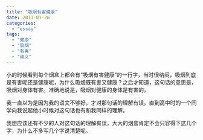 ```yaml
---
title: "吸烟有害健康"
date: 2013-01-26
categories: 
  - "essay"
tags: 
  - "健康"
  - "吸烟"
  - "有害"
  - "歧义"
---
```


小的时候看到每个烟盒上都会有“吸烟有害健康”的一行字，当时很纳闷，吸烟到底是有害呢还是健康呢，为什么吸烟既有害又健康？之后才知道，这句话的意思是，吸烟对身体有害。准确地说是，吸烟对健康的身体是有害的。

我一直以为是因为我的语文不够好，才对那句话的理解有误。直到高中时的一个同学向我说起他小时候对这句话也有和我同样的理解。

我想应该还有不少的人对这句话的理解有误，大大的烟盒肯定不会只容得下这几个字，为什么不多写几个字说清楚呢。
